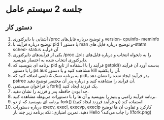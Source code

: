 # جلسه 2 سیستم عامل

## دستور کار
1.	آشنایی با دایرکتوری /proc و توضیح درباره فایل‌های version- cpuinfo- meminfo
2.	توضیح درباره فرآیند با pid 1 با دستور man و توضیح درباره فایل های-statm sched- status آن فرآیند
3.	یکی از فرآیندهای دایرکتوری /proc را به دلخواه انتخاب و درباره فایل‌های داخل دایرکتوری انتخاب شده به اختصار بنویسید.
4.	برنامه ای بنویسید که pid فرآیند را با استفاده از تابع getpid() بدست آورد آن فرآیند را با دستور ps aux مشاهده کنید و با دستور kill آن را بکشید.
5.	به برنامه تسک 4 تابعی اضافه کنید که  pidپدر فرآیند ایجاد شده را نشان دهد با pstree آن فرآیند را مشاهده کنید و درباره پدر آن مختصر توضیح دهید.
6.	با فراخوان سیستمی fork() یک فرزند ایجاد کنید.
7.	جدا بودن حافظه پدر و فرزند را نشان دهید.
8.	برنامه فرآیند زامبی و یتیم را بنویسید و آن ها را با دستورات مربوطه مشاهده کنید.
9.	برنامه ای بنویسید که از دو fork() استفاده کند (دو فرآیند فرزند ایجاد کنید)
10. درباره دستورات  execv, execl, execvp, execlp کارکرد و تفاوت آن ها توضیح دهید. 
تمرین امتیازی: تکه برنامه زیر چند بار Hello را چاپ می‌کند؟
!(fork.png)

